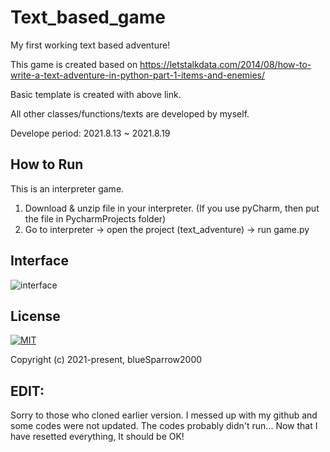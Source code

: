 # Text_based_game
My first working text based adventure! 


This game is created based on https://letstalkdata.com/2014/08/how-to-write-a-text-adventure-in-python-part-1-items-and-enemies/


Basic template is created with above link.


All other classes/functions/texts are developed by myself.


Develope period: 2021.8.13 ~ 2021.8.19

## How to Run


This is an interpreter game.


1. Download & unzip file in your interpreter. (If you use pyCharm, then put the file in PycharmProjects folder)
2. Go to interpreter -> open the project (text_adventure) -> run game.py


## Interface
![interface](../master/images/interface.png)


## License
[![MIT](https://img.shields.io/cocoapods/l/AFNetworking.svg?style=style&label=License&maxAge=2592000)](../master/LICENSE)

Copyright (c) 2021-present, blueSparrow2000


## EDIT:
Sorry to those who cloned earlier version.
I messed up with my github and some codes were not updated.
The codes probably didn't run...
Now that I have resetted everything, It should be OK!
